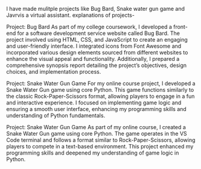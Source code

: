 I have made mulitple projects like Bug Bard, Snake water gun game and Javrvis a virtual assistant. 
explanations of projects- 

Project: Bug Bard
As part of my college coursework, I developed a front-end for a software development service website called Bug Bard. The project involved using HTML, CSS, and JavaScript to
create an engaging and user-friendly interface. I integrated icons from Font Awesome and incorporated various design elements sourced from different websites to enhance the
visual appeal and functionality. Additionally, I prepared a comprehensive synopsis report detailing the project’s objectives, design choices, and implementation process.

Project: Snake Water Gun Game
For my online course project, I developed a Snake Water Gun game using core Python. This game functions similarly to the classic Rock-Paper-Scissors format, allowing players 
to engage in a fun and interactive experience. I focused on implementing game logic and ensuring a smooth user interface, enhancing my programming skills and understanding of
Python fundamentals.

Project: Snake Water Gun Game
As part of my online course, I created a Snake Water Gun game using core Python. The game operates in the VS Code terminal and follows a format similar to Rock-Paper-Scissors, 
allowing players to compete in a text-based environment. This project enhanced my programming skills and deepened my understanding of game logic in Python.


